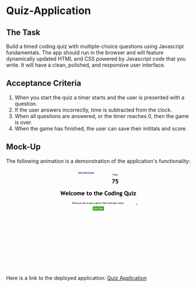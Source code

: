 # Quiz-Application

## The Task ##

Build a timed coding quiz with multiple-choice questions using Javascript fundamentals. The app should run in the browser and will feature dynamically updated HTML and CSS powered by Javascript code that you write. It will have a clean, polished, and responsive user interface.

## Acceptance Criteria ##

1. When you start the quiz a timer starts and the user is presented with a question.
2. If the user answers incorrectly, time is subtracted from the clock.
3. When all questions are answered, or the timer reaches 0, then the game is over.
4. When the game has finished, the user can save their inititals and score.

## Mock-Up ##

The following animation is a demonstration of the application's functionality:

![A user clicks start quiz and follows a simple 5 question coding quiz.](./assets/coding_quiz_preview.gif)


Here is a link to the deployed application: [Quiz Application](https://justinkemp10.github.io/Quiz-Application/)
